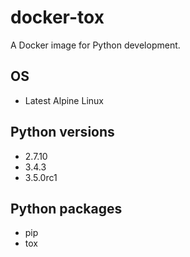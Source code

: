 # docker-tox

A Docker image for Python development.

## OS

* Latest Alpine Linux

## Python versions

* 2.7.10
* 3.4.3
* 3.5.0rc1

## Python packages

* pip
* tox
